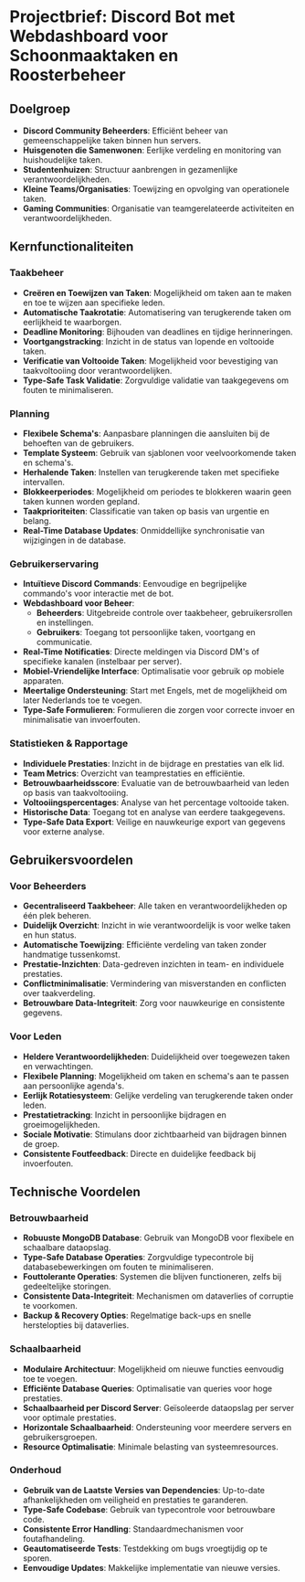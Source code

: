 # Projectbrief: Discord Bot met Webdashboard voor Schoonmaaktaken en Roosterbeheer

## Doelgroep

- **Discord Community Beheerders**: Efficiënt beheer van gemeenschappelijke taken binnen hun servers.
- **Huisgenoten die Samenwonen**: Eerlijke verdeling en monitoring van huishoudelijke taken.
- **Studentenhuizen**: Structuur aanbrengen in gezamenlijke verantwoordelijkheden.
- **Kleine Teams/Organisaties**: Toewijzing en opvolging van operationele taken.
- **Gaming Communities**: Organisatie van teamgerelateerde activiteiten en verantwoordelijkheden.

## Kernfunctionaliteiten

### Taakbeheer

- **Creëren en Toewijzen van Taken**: Mogelijkheid om taken aan te maken en toe te wijzen aan specifieke leden.
- **Automatische Taakrotatie**: Automatisering van terugkerende taken om eerlijkheid te waarborgen.
- **Deadline Monitoring**: Bijhouden van deadlines en tijdige herinneringen.
- **Voortgangstracking**: Inzicht in de status van lopende en voltooide taken.
- **Verificatie van Voltooide Taken**: Mogelijkheid voor bevestiging van taakvoltooiing door verantwoordelijken.
- **Type-Safe Task Validatie**: Zorgvuldige validatie van taakgegevens om fouten te minimaliseren.

### Planning

- **Flexibele Schema's**: Aanpasbare planningen die aansluiten bij de behoeften van de gebruikers.
- **Template Systeem**: Gebruik van sjablonen voor veelvoorkomende taken en schema's.
- **Herhalende Taken**: Instellen van terugkerende taken met specifieke intervallen.
- **Blokkeerperiodes**: Mogelijkheid om periodes te blokkeren waarin geen taken kunnen worden gepland.
- **Taakprioriteiten**: Classificatie van taken op basis van urgentie en belang.
- **Real-Time Database Updates**: Onmiddellijke synchronisatie van wijzigingen in de database.

### Gebruikerservaring

- **Intuïtieve Discord Commands**: Eenvoudige en begrijpelijke commando's voor interactie met de bot.
- **Webdashboard voor Beheer**:
  - **Beheerders**: Uitgebreide controle over taakbeheer, gebruikersrollen en instellingen.
  - **Gebruikers**: Toegang tot persoonlijke taken, voortgang en communicatie.
- **Real-Time Notificaties**: Directe meldingen via Discord DM's of specifieke kanalen (instelbaar per server).
- **Mobiel-Vriendelijke Interface**: Optimalisatie voor gebruik op mobiele apparaten.
- **Meertalige Ondersteuning**: Start met Engels, met de mogelijkheid om later Nederlands toe te voegen.
- **Type-Safe Formulieren**: Formulieren die zorgen voor correcte invoer en minimalisatie van invoerfouten.

### Statistieken & Rapportage

- **Individuele Prestaties**: Inzicht in de bijdrage en prestaties van elk lid.
- **Team Metrics**: Overzicht van teamprestaties en efficiëntie.
- **Betrouwbaarheidsscore**: Evaluatie van de betrouwbaarheid van leden op basis van taakvoltooiing.
- **Voltooiingspercentages**: Analyse van het percentage voltooide taken.
- **Historische Data**: Toegang tot en analyse van eerdere taakgegevens.
- **Type-Safe Data Export**: Veilige en nauwkeurige export van gegevens voor externe analyse.

## Gebruikersvoordelen

### Voor Beheerders

- **Gecentraliseerd Taakbeheer**: Alle taken en verantwoordelijkheden op één plek beheren.
- **Duidelijk Overzicht**: Inzicht in wie verantwoordelijk is voor welke taken en hun status.
- **Automatische Toewijzing**: Efficiënte verdeling van taken zonder handmatige tussenkomst.
- **Prestatie-Inzichten**: Data-gedreven inzichten in team- en individuele prestaties.
- **Conflictminimalisatie**: Vermindering van misverstanden en conflicten over taakverdeling.
- **Betrouwbare Data-Integriteit**: Zorg voor nauwkeurige en consistente gegevens.

### Voor Leden

- **Heldere Verantwoordelijkheden**: Duidelijkheid over toegewezen taken en verwachtingen.
- **Flexibele Planning**: Mogelijkheid om taken en schema's aan te passen aan persoonlijke agenda's.
- **Eerlijk Rotatiesysteem**: Gelijke verdeling van terugkerende taken onder leden.
- **Prestatietracking**: Inzicht in persoonlijke bijdragen en groeimogelijkheden.
- **Sociale Motivatie**: Stimulans door zichtbaarheid van bijdragen binnen de groep.
- **Consistente Foutfeedback**: Directe en duidelijke feedback bij invoerfouten.

## Technische Voordelen

### Betrouwbaarheid

- **Robuuste MongoDB Database**: Gebruik van MongoDB voor flexibele en schaalbare dataopslag.
- **Type-Safe Database Operaties**: Zorgvuldige typecontrole bij databasebewerkingen om fouten te minimaliseren.
- **Fouttolerante Operaties**: Systemen die blijven functioneren, zelfs bij gedeeltelijke storingen.
- **Consistente Data-Integriteit**: Mechanismen om dataverlies of corruptie te voorkomen.
- **Backup & Recovery Opties**: Regelmatige back-ups en snelle herstelopties bij dataverlies.

### Schaalbaarheid

- **Modulaire Architectuur**: Mogelijkheid om nieuwe functies eenvoudig toe te voegen.
- **Efficiënte Database Queries**: Optimalisatie van queries voor hoge prestaties.
- **Schaalbaarheid per Discord Server**: Geïsoleerde dataopslag per server voor optimale prestaties.
- **Horizontale Schaalbaarheid**: Ondersteuning voor meerdere servers en gebruikersgroepen.
- **Resource Optimalisatie**: Minimale belasting van systeemresources.

### Onderhoud

- **Gebruik van de Laatste Versies van Dependencies**: Up-to-date afhankelijkheden om veiligheid en prestaties te garanderen.
- **Type-Safe Codebase**: Gebruik van typecontrole voor betrouwbare code.
- **Consistente Error Handling**: Standaardmechanismen voor foutafhandeling.
- **Geautomatiseerde Tests**: Testdekking om bugs vroegtijdig op te sporen.
- **Eenvoudige Updates**: Makkelijke implementatie van nieuwe versies.